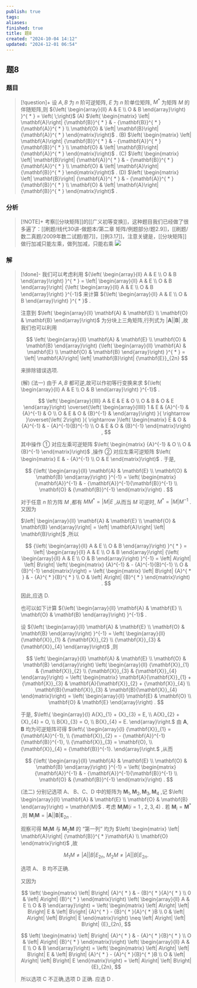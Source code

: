 ```yaml
---
publish: true
tags: 
aliases: 
finished: true
title: 题8
created: "2024-10-04 14:12"
updated: "2024-12-01 06:54"
---
```

## 题8
### 题目
> [!question]+
> 设 $A, B$ 为 $n$ 阶可逆矩阵, $E$ 为 $n$ 阶单位矩阵, ${M}^{ * }$ 为矩阵 $M$ 的伴随矩阵,则 ${\left( \begin{array}{ll} A & E \\ O & B \end{array}\right) }^{ * } = \left( \;\right)$
> (A) $\left( \begin{matrix} \left| \mathbf{A}\right| {\mathbf{B}}^{ * } & - {\mathbf{B}}^{ * }{\mathbf{A}}^{ * } \\ \mathbf{O} & \left| \mathbf{B}\right| {\mathbf{A}}^{ * } \end{matrix}\right)$ . 
> (B) $\left( \begin{matrix} \left| \mathbf{A}\right| {\mathbf{B}}^{ * } & - {\mathbf{A}}^{ * }{\mathbf{B}}^{ * } \\ \mathbf{O} & \left| \mathbf{B}\right| {\mathbf{A}}^{ * } \end{matrix}\right)$ .
> (C) $\left( \begin{matrix} \left| \mathbf{B}\right| {\mathbf{A}}^{ * } & - {\mathbf{B}}^{ * }{\mathbf{A}}^{ * } \\ \mathbf{O} & \left| \mathbf{A}\right| {\mathbf{B}}^{ * } \end{matrix}\right)$ . 
> (D) $\left( \begin{matrix} \left| \mathbf{B}\right| {\mathbf{A}}^{ * } & - {\mathbf{A}}^{ * }{\mathbf{B}}^{ * } \\ \mathbf{O} & \left| \mathbf{A}\right| {\mathbf{B}}^{ * } \end{matrix}\right)$ .
### 分析
> [!NOTE]+
> 考察[[分块矩阵]]的[[广义初等变换]]，这种题目我们已经做了很多遍了：[[刷题/线代30讲-做题本/第二章 矩阵/例题部分/题2.9]]，[[刷题/数二真题/2009年数二试题/题7]]，[[例3.17]]，注意关键是，[[分块矩阵]]做行加减只能左乘，做列加减，只能右乘
> ![](https://img.hwenyi.live/202412091747123.webp)
### 解
> [!done]-
> 我们可以考虑利用 ${\left( \begin{array}{ll} A & E \\ O & B \end{array}\right) }^{ * } = \left| \begin{array}{ll} A & E \\ O & B \end{array}\right| {\left( \begin{array}{ll} A & E \\ O & B \end{array}\right) }^{-1}$ 来计算 ${\left( \begin{array}{ll} A & E \\ O & B \end{array}\right) }^{ * }$ .
> 
> 注意到 $\left( \begin{array}{ll} \mathbf{A} & \mathbf{E} \\ \mathbf{O} & \mathbf{B} \end{array}\right)$ 为分块上三角矩阵,行列式为 $\left| \mathbf{A}\right| \left| \mathbf{B}\right|$ ,故我们也可以利用
> 
> $$
> \left( \begin{array}{ll} \mathbf{A} & \mathbf{E} \\ \mathbf{O} & \mathbf{B} \end{array}\right) {\left( \begin{array}{ll} \mathbf{A} & \mathbf{E} \\ \mathbf{O} & \mathbf{B} \end{array}\right) }^{ * } = \left| \mathbf{A}\right| \left| \mathbf{B}\right| {\mathbf{E}}_{2n}
> $$
> 
> 来排除错误选项.
> 
> (解) (法一) 由于 $A, B$ 都可逆,故可以作初等行变换来求 ${\left( \begin{array}{ll} A & E \\ O & B \end{array}\right) }^{-1}$ .
> 
> $$
> \left( \begin{array}{llll} A & E & E & O \\ O & B & O & E \end{array}\right) \overset{\left( \begin{array}{lllll} 1 & E & {A}^{-1} & {A}^{-1} & O \\ O & E & O & {B}^{-1} & \end{array}\right) }{ \rightarrow }\overset{\left( 2\right) }{ \rightarrow }\left( \begin{matrix} E & O & {A}^{-1} & - {A}^{-1}{B}^{-1} \\ O & E & O & {B}^{-1} \end{matrix}\right) ,
> $$
> 
> 其中操作 ① 对应左乘可逆矩阵 $\left( \begin{matrix} {A}^{-1} & O \\ O & {B}^{-1} \end{matrix}\right)$ ,操作 ② 对应左乘可逆矩阵 $\left( \begin{matrix} E & - {A}^{-1} \\ O & E \end{matrix}\right)$ . 于是,
> 
> $$
> {\left( \begin{array}{ll} \mathbf{A} & \mathbf{E} \\ \mathbf{O} & \mathbf{B} \end{array}\right) }^{-1} = \left( \begin{matrix} {\mathbf{A}}^{-1} & - {\mathbf{A}}^{-1}{\mathbf{B}}^{-1} \\ \mathbf{O} & {\mathbf{B}}^{-1} \end{matrix}\right) .
> $$
> 
> 对于任意 $n$ 阶方阵 $M$ ,都有 $M{M}^{ * } = \left| M\right| E$ ,从而当 $M$ 可逆时, ${M}^{ * } = \left| M\right| {M}^{-1}$ . 又因为
> 
> $\left| \begin{array}{ll} \mathbf{A} & \mathbf{E} \\ \mathbf{O} & \mathbf{B} \end{array}\right| = \left| \mathbf{A}\right| \left| \mathbf{B}\right|$ ,所以
> 
> $$
> {\left( \begin{array}{ll} A & E \\ O & B \end{array}\right) }^{ * } = \left| \begin{array}{ll} A & E \\ O & B \end{array}\right| {\left( \begin{array}{ll} A & E \\ O & B \end{array}\right) }^{-1} = \left| A\right| \left| B\right| \left( \begin{matrix} {A}^{-1} & - {A}^{-1}{B}^{-1} \\ O & {B}^{-1} \end{matrix}\right) = \left( \begin{matrix} \left| B\right| {A}^{ * } & - {A}^{ * }{B}^{ * } \\ O & \left| A\right| {B}^{ * } \end{matrix}\right) .
> $$
> 
> 因此,应选 D.
> 
> 也可以如下计算 ${\left( \begin{array}{ll} \mathbf{A} & \mathbf{E} \\ \mathbf{O} & \mathbf{B} \end{array}\right) }^{-1}$ .
> 
> 设 ${\left( \begin{array}{ll} \mathbf{A} & \mathbf{E} \\ \mathbf{O} & \mathbf{B} \end{array}\right) }^{-1} = \left( \begin{array}{ll} {\mathbf{X}}_{1} & {\mathbf{X}}_{2} \\ {\mathbf{X}}_{3} & {\mathbf{X}}_{4} \end{array}\right)$ ,则
> 
> $$
> \left( \begin{array}{ll} \mathbf{A} & \mathbf{E} \\ \mathbf{O} & \mathbf{B} \end{array}\right) \left( \begin{array}{ll} {\mathbf{X}}_{1} & {\mathbf{X}}_{2} \\ {\mathbf{X}}_{3} & {\mathbf{X}}_{4} \end{array}\right) = \left( \begin{matrix} \mathbf{A}{\mathbf{X}}_{1} + {\mathbf{X}}_{3} & \mathbf{A}{\mathbf{X}}_{2} + {\mathbf{X}}_{4} \\ \mathbf{B}{\mathbf{X}}_{3} & \mathbf{B}{\mathbf{X}}_{4} \end{matrix}\right) = \left( \begin{array}{ll} \mathbf{E} & \mathbf{O} \\ \mathbf{O} & \mathbf{E} \end{array}\right) .
> $$
> 
> 于是, $\left\{ \begin{array}{l} A{X}_{1} + {X}_{3} = E, \\ A{X}_{2} + {X}_{4} = O, \\ B{X}_{3} = O, \\ B{X}_{4} = E. \end{array}\right.$ 由 $\mathbf{A},\mathbf{B}$ 均为可逆矩阵可得 $\left\{ \begin{array}{l} {\mathbf{X}}_{1} = {\mathbf{A}}^{-1}, \\ {\mathbf{X}}_{2} = - {\mathbf{A}}^{-1}{\mathbf{B}}^{-1}, \\ {\mathbf{X}}_{3} = \mathbf{O}, \\ {\mathbf{X}}_{4} = {\mathbf{B}}^{-1}. \end{array}\right.$ ,从而
> 
> $$
> {\left( \begin{array}{ll} \mathbf{A} & \mathbf{E} \\ \mathbf{O} & \mathbf{B} \end{array}\right) }^{-1} = \left( \begin{matrix} {\mathbf{A}}^{-1} & - {\mathbf{A}}^{-1}{\mathbf{B}}^{-1} \\ \mathbf{O} & {\mathbf{B}}^{-1} \end{matrix}\right) .
> $$
> 
> (法二) 分别记选项 $\mathrm{A}\text{、}\mathrm{\;B}\text{、}\mathrm{C}\text{、}\mathrm{D}$ 中的矩阵为 ${\mathbf{M}}_{1},{\mathbf{M}}_{2},{\mathbf{M}}_{3},{\mathbf{M}}_{4}$ ,记 $\left( \begin{array}{ll} \mathbf{A} & \mathbf{E} \\ \mathbf{O} & \mathbf{B} \end{array}\right) = \mathbf{M}$ . 考虑 ${\mathbf{M}}_{i}\mathbf{M}(i = 1$ , $2,3,4)$ . 若 ${\mathbf{M}}_{i} = {\mathbf{M}}^{ * }$ ,则 ${\mathbf{M}}_{i}\mathbf{M} = \left| \mathbf{A}\right| \left| \mathbf{B}\right| {\mathbf{E}}_{2n}$ .
> 
> 观察可得 ${\mathbf{M}}_{1}\mathbf{M}$ 与 ${\mathbf{M}}_{2}\mathbf{M}$ 的 “第一列” 均为 $\left( \begin{matrix} \left| \mathbf{A}\right| {\mathbf{B}}^{ * }\mathbf{A} \\ \mathbf{O} \end{matrix}\right)$ ,故
> 
> $$
> {M}_{1}M \neq \left| A\right| \left| B\right| {E}_{2n},\;{M}_{2}M \neq \left| A\right| \left| B\right| {E}_{2n}.
> $$
> 
> 选项 $\mathrm{A}\text{、}\mathrm{\;B}$ 均不正确.
> 
> 又因为
> 
> $$
> \left( \begin{matrix} \left| B\right| {A}^{ * } & - {B}^{ * }{A}^{ * } \\ 0 & \left| A\right| {B}^{ * } \end{matrix}\right) \left( \begin{array}{ll} A & E \\ O & B \end{array}\right) = \left( \begin{matrix} \left| A\right| \left| B\right| E & \left| B\right| {A}^{ * } - {B}^{ * }{A}^{ * }B \\ 0 & \left| A\right| \left| B\right| E \end{matrix}\right) \neq \left| A\right| \left| B\right| {E}_{2n},
> $$
> 
> $$
> \left( \begin{matrix} \left| B\right| {A}^{ * } & - {A}^{ * }{B}^{ * } \\ O & \left| A\right| {B}^{ * } \end{matrix}\right) \left( \begin{array}{ll} A & E \\ O & B \end{array}\right) = \left( \begin{matrix} \left| A\right| \left| B\right| E & \left| B\right| {A}^{ * } - {A}^{ * }{B}^{ * }B \\ O & \left| A\right| \left| B\right| E \end{matrix}\right) = \left| A\right| \left| B\right| {E}_{2n},
> $$
> 
> 所以选项 $\mathrm{C}$ 不正确,选项 $\mathrm{D}$ 正确. 应选 $\mathrm{D}$ .